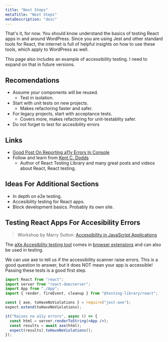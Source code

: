 ```yaml
---
title: "Next Steps"
metaTitle: "Next Steps"
metaDescription: "desc"
---
```


That's it, for now. You should know understand the basics of testing React apps in and around WordPress. Since you are using Jest and other standard tools for React, the internet is full of helpful insights on how to use these tools, which apply to WordPress as well.

This page also includes an example of accessibility testing. I need to expand on that in future versions.

## Recomendations

- Assume your components will be reused.
  - Test in isolation.
- Start with unit tests on new projects.
  - Makes refactoring faster and safer.
- For legacy projects, start with acceptance tests.
  - Covers more, makes refactoring for unit-testablity safer.
- Do not forget to test for accesibility errors

## Links

- [Good Post On Reporting a11y Errors In Console](https://web.dev/accessibility-auditing-react)
- Follow and learn from [Kent C. Dodds](https://kentcdodds.com/)
  - Author of React Testing Library and many great posts and videos about React, React testing.

## Ideas For Additional Sections

- In depth on e2e testing.
- Accesibility testing for React apps.
- Block development basics. Probably its own site.

## Testing React Apps For Accesibility Errors
> Workshop by Marry Sutton: [Accessibility in JavaScript Applications](https://marcysutton.github.io/js-a11y-workshop/)

The [aXe Accesibility testing tool](https://www.deque.com/axe/) comes in [browser extensions](https://chrome.google.com/webstore/detail/axe/lhdoppojpmngadmnindnejefpokejbdd?hl=en-US) and can also be used in testing.

We can use axe to tell us if the accessibility scanner raise errors. This is a good question to answer, but it does NOT mean your app is accessible! Passing these tests is a good first step.

```jsx
import React from "react";
import server from "react-dom/server";
import App from "./App";
import { render, fireEvent, cleanup } from "@testing-library/react";

const { axe, toHaveNoViolations } = require("jest-axe");
expect.extend(toHaveNoViolations);

it("Raises no a11y errors", async () => {
  const html = server.renderToString(<App />);
  const results = await axe(html);
  expect(results).toHaveNoViolations();
});
```




